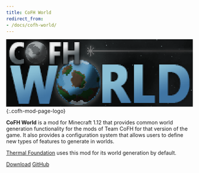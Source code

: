 ```yaml
---
title: CoFH World
redirect_from:
- /docs/cofh-world/
---
```


![CoFH World logo](/assets/images/modlogos/cofh-world.png){:.cofh-mod-page-logo}


**CoFH World** is a mod for Minecraft 1.12 that provides common world generation
functionality for the mods of Team CoFH for that version of the game. It also
provides a configuration system that allows users to define new types of
features to generate in worlds.

[Thermal Foundation](/docs/1.12/thermal-foundation-2/) uses this mod for its world
generation by default.


<div class="uk-margin-top uk-button-group">
    <a class="uk-button uk-button-large uk-button-success uk-text-bold" href="/downloads/">Download</a>
    <a class="uk-button uk-button-large" href="https://github.com/CoFH/CoFHWorld">GitHub</a>
</div>
